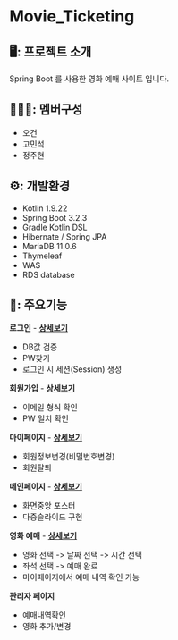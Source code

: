 # Movie_Ticketing

## 🖥️: 프로젝트 소개
Spring Boot 를 사용한 영화 예매 사이트 입니다.
 
## 🧑‍🤝‍🧑: 멤버구성
- 오건
- 고민석
- 정주현

## ⚙️: 개발환경
- Kotlin 1.9.22
- Spring Boot 3.2.3
- Gradle Kotlin DSL
- Hibernate / Spring JPA
- MariaDB 11.0.6   
- Thymeleaf
- WAS
- RDS database

## 📌: 주요기능

__로그인__  -  [__상세보기__](https://github.com/minsuk-ko/Movie_Ticketing/wiki/%EC%A3%BC%EC%9A%94-%EA%B8%B0%EB%8A%A5-%EC%86%8C%EA%B0%9C-(Login))
  - DB값 검증
  - PW찾기
  - 로그인 시 세션(Session) 생성

__회원가입__  -  [__상세보기__](https://github.com/minsuk-ko/Movie_Ticketing/wiki/%EC%A3%BC%EC%9A%94-%EA%B8%B0%EB%8A%A5-%EC%86%8C%EA%B0%9C-(Member))
  - 이메일 형식 확인
  - PW 일치 확인
    
__마이페이지__  -  [__상세보기__](https://github.com/minsuk-ko/Movie_Ticketing/wiki/%EC%A3%BC%EC%9A%94-%EA%B8%B0%EB%8A%A5-%EC%86%8C%EA%B0%9C-(Member))
  - 회원정보변경(비밀번호변경)
  - 회원탈퇴
    
__메인페이지__  -  [__상세보기__](https://github.com/minsuk-ko/Movie_Ticketing/wiki/%EC%A3%BC%EC%9A%94-%EA%B8%B0%EB%8A%A5-%EC%86%8C%EA%B0%9C-(%EB%A9%94%EC%9D%B8%ED%8E%98%EC%9D%B4%EC%A7%80))
  - 화면중앙 포스터
  - 다중슬라이드 구현
    
__영화 예매__  -  [__상세보기__](https://github.com/minsuk-ko/Movie_Ticketing/wiki/%EC%A3%BC%EC%9A%94-%EA%B8%B0%EB%8A%A5-%EC%86%8C%EA%B0%9C-(%EC%98%81%ED%99%94-%EC%98%88%EB%A7%A4))   
  - 영화 선택 -> 날짜 선택 -> 시간 선택
  - 좌석 선택 -> 예매 완료
  - 마이페이지에서 예매 내역 확인 가능
    
__관리자 페이지__
  - 예매내역확인
  - 영화 추가/변경
 


